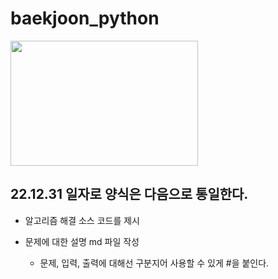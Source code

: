 # baekjoon_python

<img src="https://user-images.githubusercontent.com/91324571/162557146-2d69ff65-092b-4328-95e1-b7e230bd187d.png" width="300" height="200"/>

<br>

## 22.12.31 일자로 양식은 다음으로 통일한다.

+ 알고리즘 해결 소스 코드를 제시

+ 문제에 대한 설명 md 파일 작성
  + 문제, 입력, 출력에 대해선 구분지어 사용할 수 있게 #을 붙인다.